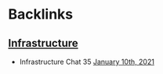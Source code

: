 
# Backlinks
## [Infrastructure](<Infrastructure.md>)
- Infrastructure Chat 35 [January 10th, 2021](<January 10th, 2021.md>)

